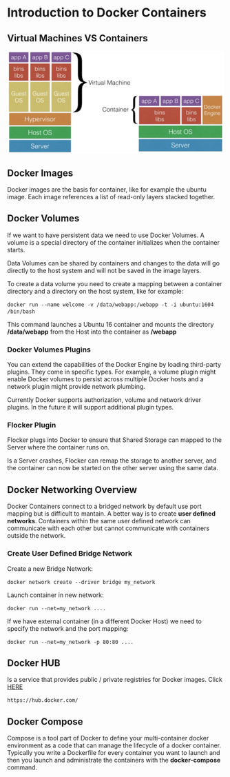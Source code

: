 # Introduction to Docker Containers

## Virtual Machines VS Containers

<div style="text-align:center">
  <img src ="/assets/img/vmVSContainer.png"/>
</div>

## Docker Images

Docker images are the basis for container, like for example the ubuntu image. Each image references a list of read-only layers stacked together.

## Docker Volumes

If we want to have persistent data we need to use Docker Volumes. A volume is a special directory of the container initializes when the container starts.

Data Volumes can be shared by containers and changes to the data will go directly to the host system and will not be saved in the image layers.

To create a data volume you need to create a mapping between a container directory and a directory on the host system, like for example:

    docker run --name welcome -v /data/webapp:/webapp -t -i ubuntu:1604 /bin/bash

This command launches a Ubuntu 16 container and mounts the directory **/data/webapp** from the Host into the container as **/webapp**

### Docker Volumes Plugins

You can extend the capabilities of the Docker Engine by loading third-party plugins. They come in specific types. For example, a volume plugin might enable Docker volumes to persist across multiple Docker hosts and a network plugin might provide network plumbing.

Currently Docker supports authorization, volume and network driver plugins. In the future it will support additional plugin types.


### Flocker Plugin

Flocker plugs into Docker to ensure that Shared Storage can mapped to the Server where the container runs on.

Is a Server crashes, Flocker can remap the storage to another server, and the container can now be started on the other server using the same data.

## Docker Networking Overview

Docker Containers connect to a bridged network by default use port mapping but is difficult to mantain. A better way is to create **user defined networks**. Containers within the same user defined network can communicate with each other but cannot communicate with containers outside the network.

### Create User Defined Bridge Network

Create a new Bridge Network:

    docker network create --driver bridge my_network

Launch container in new network:

    docker run --net=my_network ....

If we have external container (in a different Docker Host) we need to specify the network and the port mapping:

    docker run --net=my_network -p 80:80 ....

## Docker HUB

Is a service that provides public / private registries for Docker images. Click [HERE](https://hub.docker.com/)

    https://hub.docker.com/

## Docker Compose

Compose is a tool part of Docker to define your multi-container docker environment as a code that can manage the lifecycle of a docker container. Typically you write a Dockerfile for every container you want to launch and then you launch and administrate the containers with the **docker-compose** command.
